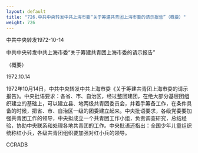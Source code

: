 ```yaml
---
layout: default
title: "726.中共中央转发中共上海市委“关于筹建共青团上海市委的请示报告”（概要）"
weight: 726
---
```


中共中央转发1972-10-14

中共中央转发中共上海市委“关于筹建共青团上海市委的请示报告”

（概要）

1972.10.14

1972年10月14日，中共中央转发中共上海市委《关于筹建共青团上海市委的请示报告》。中央批语要求：各省、市、自治区，经过整团建团，在绝大部分基层团组织建立的基础上，可以建立县、地两级共青团委员会，并着手筹备工作，在条件具备的时候，把省、市、自治区一级的团委建立起来。中央批语要求，各级党委要加强共青团工作的领导，中央拟成立一个共青团工作小组，负责调查研究，总结经验，协助中央联系和处理各地共青团的工作。中央批语还指出：全国少年儿童组织统称红小兵，各级共青团组织要加强对红小兵的领导。

CCRADB

